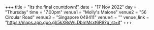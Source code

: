 +++
title = "Its the final countdown!"
date = "17 Nov 2022"
day = "Thursday"
time = "7.00pm"
venue1 = "Molly's Malone"
venue2 = "56 Circular Road"
venue3 = "Singapore 049411"
venue4 = ""
venue_link = "https://maps.app.goo.gl/5kXBsWLDbmMsxt6R8?g_st=it"
+++
